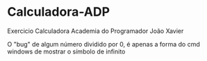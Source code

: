 # Calculadora-ADP
Exercicio Calculadora Academia do Programador João Xavier

O "bug" de algum número dividido por 0, é apenas a forma do cmd windows de mostrar o símbolo de infinito
